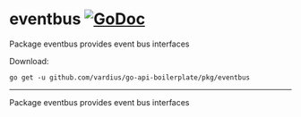 # eventbus [![GoDoc](https://godoc.org/github.com/vardius/go-api-boilerplate/pkg/eventbus?status.svg)](https://godoc.org/github.com/vardius/go-api-boilerplate/pkg/eventbus)
Package eventbus provides event bus interfaces

Download:
```shell
go get -u github.com/vardius/go-api-boilerplate/pkg/eventbus
```

* * *
Package eventbus provides event bus interfaces
